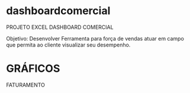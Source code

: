 # dashboardcomercial

PROJETO EXCEL DASHBOARD COMERCIAL

Objetivo: Desenvolver Ferramenta para força de vendas atuar em campo que permita ao cliente visualizar seu desempenho.

# GRÁFICOS

FATURAMENTO


